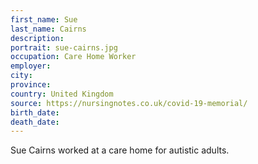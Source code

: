 ```yaml
---
first_name: Sue
last_name: Cairns
description: 
portrait: sue-cairns.jpg
occupation: Care Home Worker
employer: 
city: 
province: 
country: United Kingdom
source: https://nursingnotes.co.uk/covid-19-memorial/
birth_date: 
death_date: 
---
```


Sue Cairns worked at a care home for autistic adults.